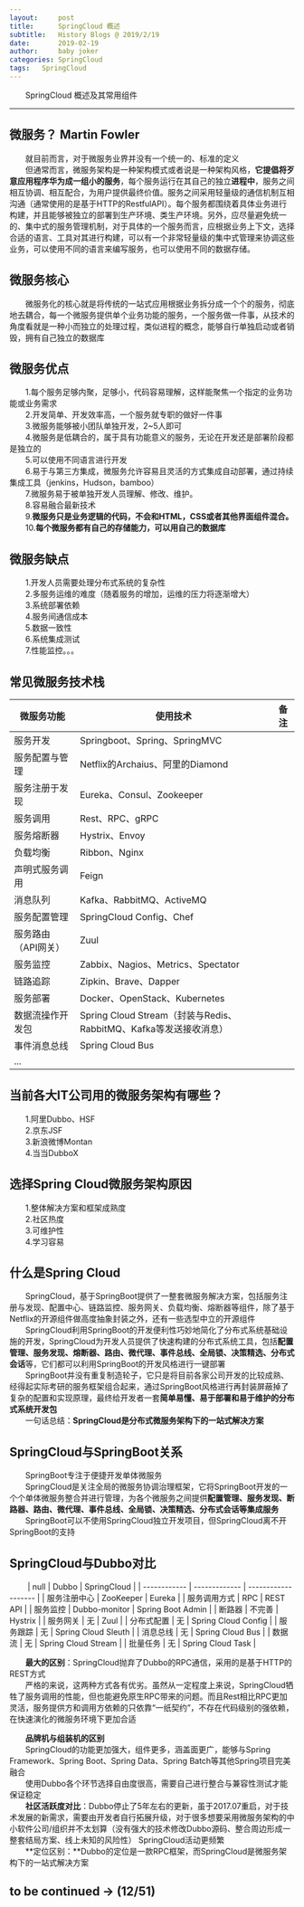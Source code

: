 ```yaml
---
layout:     post
title:      SpringCloud 概述
subtitle:   History Blogs @ 2019/2/19
date:       2019-02-19
author:     baby joker
categories:	SpringCloud
tags:	SpringCloud
---
```

　　SpringCloud 概述及其常用组件




---
## 微服务？ Martin Fowler
　　就目前而言，对于微服务业界并没有一个统一的、标准的定义  
　　但通常而言，微服务架构是一种架构模式或者说是一种架构风格，**它提倡将歹意应用程序华为成一组小的服务**，每个服务运行在其自己的独立**进程中**，服务之间相互协调、相互配合，为用户提供最终价值。服务之间采用轻量级的通信机制互相沟通（通常使用的是基于HTTP的RestfulAPI）。每个服务都围绕着具体业务进行构建，并且能够被独立的部署到生产环境、类生产环境。另外，应尽量避免统一的、集中式的服务管理机制，对于具体的一个服务而言，应根据业务上下文，选择合适的语言、工具对其进行构建，可以有一个非常轻量级的集中式管理来协调这些业务，可以使用不同的语言来编写服务，也可以使用不同的数据存储。

## 微服务核心
　　微服务化的核心就是将传统的一站式应用根据业务拆分成一个个的服务，彻底地去耦合，每一个微服务提供单个业务功能的服务，一个服务做一件事，从技术的角度看就是一种小而独立的处理过程，类似进程的概念，能够自行单独启动或者销毁，拥有自己独立的数据库

## 微服务优点
　　1.每个服务足够内聚，足够小，代码容易理解，这样能聚焦一个指定的业务功能或业务需求  
　　2.开发简单、开发效率高，一个服务就专职的做好一件事  
　　3.微服务能够被小团队单独开发，2~5人即可  
　　4.微服务是低耦合的，属于具有功能意义的服务，无论在开发还是部署阶段都是独立的  
　　5.可以使用不同语言进行开发  
　　6.易于与第三方集成，微服务允许容易且灵活的方式集成自动部署，通过持续集成工具（jenkins，Hudson，bamboo）  
　　7.微服务易于被单独开发人员理解、修改、维护。  
　　8.容易融合最新技术  
　　9.**微服务只是业务逻辑的代码，不会和HTML，CSS或者其他界面组件混合。**  
　　10.**每个微服务都有自己的存储能力，可以用自己的数据库**

## 微服务缺点
　　1.开发人员需要处理分布式系统的复杂性  
　　2.多服务运维的难度（随着服务的增加，运维的压力将逐渐增大）  
　　3.系统部署依赖  
　　4.服务间通信成本  
　　5.数据一致性  
　　6.系统集成测试  
　　7.性能监控。。。

## 常见微服务技术栈

| 微服务功能          | 使用技术                                                     | 备注 |
| ------------------- | ------------------------------------------------------------ | ---- |
| 服务开发            | Springboot、Spring、SpringMVC                                |      |
| 服务配置与管理      | Netflix的Archaius、阿里的Diamond                             |      |
| 服务注册于发现      | Eureka、Consul、Zookeeper                                    |      |
| 服务调用            | Rest、RPC、gRPC                                              |      |
| 服务熔断器          | Hystrix、Envoy                                               |      |
| 负载均衡            | Ribbon、Nginx                                                |      |
| 声明式服务调用      | Feign                                                        |      |
| 消息队列            | Kafka、RabbitMQ、ActiveMQ                                    |      |
| 服务配置管理        | SpringCloud Config、Chef                                     |      |
| 服务路由（API网关） | Zuul                                                         |      |
| 服务监控            | Zabbix、Nagios、Metrics、Spectator                           |      |
| 链路追踪            | Zipkin、Brave、Dapper                                        |      |
| 服务部署            | Docker、OpenStack、Kubernetes                                |      |
| 数据流操作开发包    | Spring Cloud Stream（封装与Redis、RabbitMQ、Kafka等发送接收消息） |      |
| 事件消息总线        | Spring Cloud Bus                                             |      |
| ...                 |                                                              |      |


## 当前各大IT公司用的微服务架构有哪些？  
　　1.阿里Dubbo、HSF  
　　2.京东JSF  
　　3.新浪微博Montan  
　　4.当当DubboX

## 选择Spring Cloud微服务架构原因
  
　　1.整体解决方案和框架成熟度  
　　2.社区热度  
　　3.可维护性   
　　4.学习容易  

## 什么是Spring Cloud
　　SpringCloud，基于SpringBoot提供了一整套微服务解决方案，包括服务注册与发现、配置中心、链路监控、服务网关、负载均衡、熔断器等组件，除了基于Netflix的开源组件做高度抽象封装之外，还有一些选型中立的开源组件  
　　SpringCloud利用SpringBoot的开发便利性巧妙地简化了分布式系统基础设施的开发，SpringCloud为开发人员提供了快速构建的分布式系统工具，包括**配置管理、服务发现、熔断器、路由、微代理、事件总线、全局锁、决策精选、分布式会话**等，它们都可以利用SpringBoot的开发风格进行一键部署  
　　SpringBoot并没有重复制造轮子，它只是将目前各家公司开发的比较成熟、经得起实际考研的服务框架组合起来，通过SpringBoot风格进行再封装屏蔽掉了复杂的配置和实现原理，最终给开发者一套**简单易懂、易于部署和易于维护的分布式系统开发包**  
　　一句话总结：**SpringCloud是分布式微服务架构下的一站式解决方案**

## SpringCloud与SpringBoot关系

　　SpringBoot专注于便捷开发单体微服务  
　　SpringCloud是关注全局的微服务协调治理框架，它将SpringBoot开发的一个个单体微服务整合并进行管理，为各个微服务之间提供**配置管理、服务发现、断路器、路由、微代理、事件总线、全局锁、决策精选、分布式会话等集成服务**  
　　SpringBoot可以不使用SpringCloud独立开发项目，但SpringCloud离不开SpringBoot的支持
## SpringCloud与Dubbo对比 
　　
|      null    | Dubbo         | SpringCloud         |
| ------------ | ------------- | ------------------- |
| 服务注册中心 | ZooKeeper     | Eureka              |
| 服务调用方式 | RPC           | REST API            |
| 服务监控     | Dubbo-monitor | Spring Boot Admin   |
| 断路器       | 不完善        | Hystrix             |
| 服务网关     | 无            | Zuul                |
| 分布式配置   | 无            | Spring Cloud Config |
| 服务跟踪     | 无            | Spring Cloud Sleuth |
| 消息总线     | 无            | Spring Cloud Bus    |
| 数据流       | 无            | Spring Cloud Stream |
| 批量任务     | 无            | Spring Cloud Task   |
 
　　**最大的区别**：SpringCloud抛弃了Dubbo的RPC通信，采用的是基于HTTP的REST方式  
　　严格的来说，这两种方式各有优劣。虽然从一定程度上来说，SpringCloud牺牲了服务调用的性能，但也能避免原生RPC带来的问题。而且Rest相比RPC更加灵活，服务提供方和调用方依赖的只依靠“一纸契约”，不存在代码级别的强依赖，在快速演化的微服务环境下更加合适

　　**品牌机与组装机的区别**  
　　SpringCloud的功能更加强大，组件更多，涵盖面更广，能够与Spring Framework、Spring Boot、Spring Data、Spring Batch等其他Spring项目完美融合  
　　使用Dubbo各个环节选择自由度很高，需要自己进行整合与兼容性测试才能保证稳定  
　　**社区活跃度对比**：Dubbo停止了5年左右的更新，虽于2017.07重启，对于技术发展的新需求，需要由开发者自行拓展升级，对于很多想要采用微服务架构的中小软件公司/组织并不太划算（没有强大的技术修改Dubbo源码、整合周边形成一整套结局方案、线上未知的风险性）  SpringCloud活动更频繁   
　　**定位区别：**Dubbo的定位是一款RPC框架，而SpringCloud是微服务架构下的一站式解决方案
## to be continued  -> (12/51)
